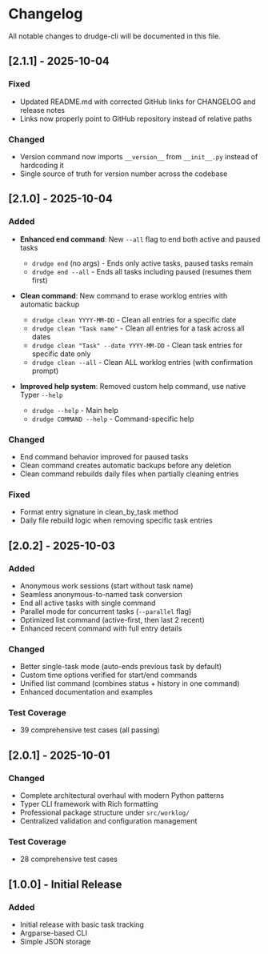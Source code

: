 # Changelog

All notable changes to drudge-cli will be documented in this file.

## [2.1.1] - 2025-10-04

### Fixed
- Updated README.md with corrected GitHub links for CHANGELOG and release notes
- Links now properly point to GitHub repository instead of relative paths

### Changed
- Version command now imports `__version__` from `__init__.py` instead of hardcoding it
- Single source of truth for version number across the codebase

## [2.1.0] - 2025-10-04

### Added
- **Enhanced end command**: New `--all` flag to end both active and paused tasks
  - `drudge end` (no args) - Ends only active tasks, paused tasks remain
  - `drudge end --all` - Ends all tasks including paused (resumes them first)
  
- **Clean command**: New command to erase worklog entries with automatic backup
  - `drudge clean YYYY-MM-DD` - Clean all entries for a specific date
  - `drudge clean "Task name"` - Clean all entries for a task across all dates
  - `drudge clean "Task" --date YYYY-MM-DD` - Clean task entries for specific date only
  - `drudge clean --all` - Clean ALL worklog entries (with confirmation prompt)
  
- **Improved help system**: Removed custom help command, use native Typer `--help`
  - `drudge --help` - Main help
  - `drudge COMMAND --help` - Command-specific help

### Changed
- End command behavior improved for paused tasks
- Clean command creates automatic backups before any deletion
- Clean command rebuilds daily files when partially cleaning entries

### Fixed
- Format entry signature in clean_by_task method
- Daily file rebuild logic when removing specific task entries

## [2.0.2] - 2025-10-03

### Added
- Anonymous work sessions (start without task name)
- Seamless anonymous-to-named task conversion
- End all active tasks with single command
- Parallel mode for concurrent tasks (`--parallel` flag)
- Optimized list command (active-first, then last 2 recent)
- Enhanced recent command with full entry details

### Changed
- Better single-task mode (auto-ends previous task by default)
- Custom time options verified for start/end commands
- Unified list command (combines status + history in one command)
- Enhanced documentation and examples

### Test Coverage
- 39 comprehensive test cases (all passing)

## [2.0.1] - 2025-10-01

### Changed
- Complete architectural overhaul with modern Python patterns
- Typer CLI framework with Rich formatting
- Professional package structure under `src/worklog/`
- Centralized validation and configuration management

### Test Coverage
- 28 comprehensive test cases

## [1.0.0] - Initial Release

### Added
- Initial release with basic task tracking
- Argparse-based CLI
- Simple JSON storage
